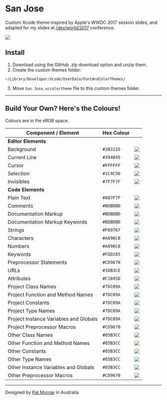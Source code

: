 # San Jose
Custom Xcode theme inspired by Apple's WWDC 2017 session slides, and adapted for my slides at [/dev/world/2017](http://2017.devworld.com.au) conference.

![](https://patmurraydev.github.io/San-Jose/example.png)

## Install
1. Download using the GitHub .zip download option and unzip them.
2. Create the custom themes folder: 
  ```
  ~/Library/Developer/Xcode/UserData/FontAndColorThemes/
  ```
3. Move `San Jose.xccolortheme` file to this custom themes folder.

------

## Build Your Own? Here's the Colours!

Colours are in the sRGB space. 

| Component / Element                   	| Hex Colour 	|                                                   	|
|----------------------------------------	|------------	|---------------------------------------------------	|
| **Editor Elements**	                  |             |                                                     |
| Background                             	| `#2B3135`  	| ![](https://placehold.it/30/2B3135/000000?text=+) 	|
| Current Line                           	| `#394045`   | ![](https://placehold.it/30/394045/000000?text=+) 	|
| Cursor                                	| `#FFFFFF`   | ![](https://placehold.it/30/FFFFFF/000000?text=+) 	|
| Selection                              	| `#1C4C56`   | ![](https://placehold.it/30/1C4C56/000000?text=+) 	|
| Invisibles                             	| `#7F7F7F`   | ![](https://placehold.it/30/7F7F7F/000000?text=+) 	|
| **Code Elements**	                    |             |                                                     |
| Plain Text                             	| `#807F7F`  	| ![](https://placehold.it/30/807F7F/000000?text=+) 	|
| Comments                               	| `#BDBDBD`   | ![](https://placehold.it/30/BDBDBD/000000?text=+) 	|
| Documentation Markup                   	| `#BDBDBD`   | ![](https://placehold.it/30/BDBDBD/000000?text=+) 	|
| Documentation Markup Keywords          	| `#BDBDBD`   | ![](https://placehold.it/30/BDBDBD/000000?text=+) 	|
| Strings                                	| `#F69767`  	| ![](https://placehold.it/30/F69767/000000?text=+) 	|
| Characters                             	| `#A096C8`  	| ![](https://placehold.it/30/A096C8/000000?text=+) 	|
| Numbers                                 | `#A096C8`  	| ![](https://placehold.it/30/A096C8/000000?text=+) 	|
| Keywords                               	| `#FDD285`  	| ![](https://placehold.it/30/FDD285/000000?text=+) 	|
| Preprocessor Statements                	| `#CD9670`  	| ![](https://placehold.it/30/CD9670/000000?text=+) 	|
| URLs                                   	| `#3DB3CE`  	| ![](https://placehold.it/30/3DB3CE/000000?text=+) 	|
| Attributes                             	| `#C1845D`  	| ![](https://placehold.it/30/C1845D/000000?text=+) 	|
| Project Class Names                    	| `#7DC09A`  	| ![](https://placehold.it/30/7DC09A/000000?text=+) 	|
| Project Function and Method Names      	| `#7DC09A`  	| ![](https://placehold.it/30/7DC09A/000000?text=+) 	|
| Project Constants                      	| `#7DC09A`  	| ![](https://placehold.it/30/7DC09A/000000?text=+) 	|
| Project Type Names                     	| `#7DC09A`  	| ![](https://placehold.it/30/7DC09A/000000?text=+) 	|
| Project Instance Variables and Globals 	| `#7DC09A`  	| ![](https://placehold.it/30/7DC09A/000000?text=+) 	|
| Project Preprocessor Macros             | `#CD9670`   | ![](https://placehold.it/30/CD9670/000000?text=+) 	|
| Other Class Names                      	| `#85B3CC`  	| ![](https://placehold.it/30/85B3CC/000000?text=+) 	|
| Other Function and Method Names        	| `#85B3CC`  	| ![](https://placehold.it/30/85B3CC/000000?text=+) 	|
| Other Constants                        	| `#85B3CC`  	| ![](https://placehold.it/30/85B3CC/000000?text=+) 	|
| Other Type Names                       	| `#85B3CC`  	| ![](https://placehold.it/30/85B3CC/000000?text=+) 	|
| Other Instance Variables and Globals   	| `#85B3CC`  	| ![](https://placehold.it/30/85B3CC/000000?text=+) 	|
| Other Preprocessor Macros              	| `#CD9670`  	| ![](https://placehold.it/30/CD9670/000000?text=+) 	|




------

Designed by [Pat Murray](https://twitter.com/_patmurray) in Australia
